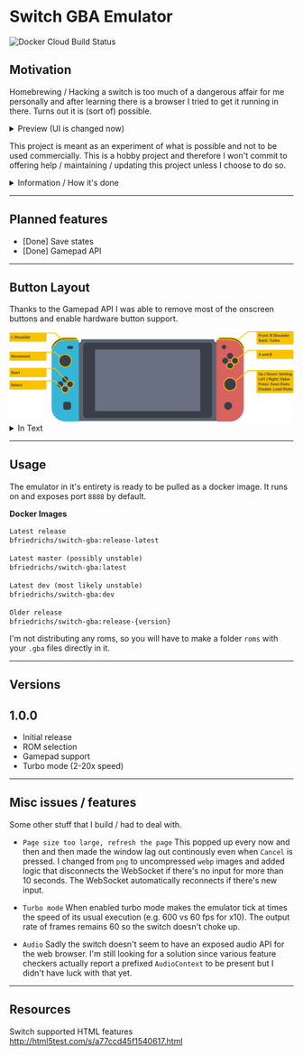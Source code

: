 # Switch GBA Emulator
![Docker Cloud Build Status](https://img.shields.io/docker/cloud/build/bfriedrichs/switch-gba.svg)

## Motivation
Homebrewing / Hacking a switch is too much of a dangerous affair for me personally and after learning there is a browser I tried to get it running in there. Turns out it is (sort of) possible.

<details>
  <summary>Preview (UI is changed now)</summary>
  <img width="500" src="showcase/video_smaller.gif" />
  <p float="left">
  <img width="250" src="showcase/game.jpg" />
  <img width="250" src="showcase/list.jpg" />
  </p>
</details>

This project is meant as an experiment of what is possible and not to be used commercially.
This is a hobby project and therefore I won't commit to offering help / maintaining / updating this project unless I choose to do so.

<details>
  <summary>Information / How it's done</summary>
  This project makes use of the Switch browser that comes up when trying to verify / sign in with certain DNS providers. I won't explain how to do this here but if are capable of setting this up you certainly will also be able to find that information yourself.

  The way the Switch handles `B` is a bit different if there is an iFrame present on the page. In this case `B` will actually navigate the iFrame back first **before** navigating back the actual page (or reloading it). This is crucial for my workaround. With the use of `postMessage` I always immediately return to a "navigated" state of the iFrame.

    This is a modified and heavily towards switch tailored version of [crowdsourced-gba](https://github.com/vinnyoodles/crowdsourced-gba) by vinnynoodles.
</details>

---
## Planned features
* [Done] Save states
* [Done] Gamepad API

---
## Button Layout
Thanks to the Gamepad API I was able to remove most of the onscreen buttons and enable hardware button support.

<img width="600" src="showcase/controls.png" />

<details>
  <summary>In Text</summary>
  <ul>
    <li>A / B as usual</li>
    <li>Left stick for movement</li>
    <li>DPad right for start</li>
    <li>DPad down for select</li>
    <li>Front shoulder buttons for L / R</li>
    <li>Back right shoulder button for turbo mode while pressed</li>
    <li>Right stick up / down for selecting values</li>
    <li>Right stick left / right for selecting values</li>
    <li>Right stick press for save</li>
    <li>Right stick double press for load</li>
</details>

------
## Usage

The emulator in it's entirety is ready to be pulled as a docker image. It runs on and exposes port `8888` by default.

**Docker Images**
````
Latest release
bfriedrichs/switch-gba:release-latest

Latest master (possibly unstable)
bfriedrichs/switch-gba:latest

Latest dev (most likely unstable)
bfriedrichs/switch-gba:dev

Older release
bfriedrichs/switch-gba:release-{version}
````

I'm not distributing any roms, so you will have to make a folder `roms` with your `.gba` files directly in it.

---
## Versions

## 1.0.0
* Initial release
* ROM selection
* Gamepad support
* Turbo mode (2-20x speed)

---
## Misc issues / features
Some other stuff that I build / had to deal with.

* `Page size too large, refresh the page`
This popped up every now and then and then made the window lag out continously even when `Cancel` is pressed. I changed from `png` to uncompressed `webp` images and added logic that disconnects the WebSocket if there's no input for more than 10 seconds. The WebSocket automatically reconnects if there's new input.

* `Turbo mode`
When enabled turbo mode makes the emulator tick at times the speed of its usual execution (e.g. 600 vs 60 fps for x10). The output rate of frames remains 60 so the switch doesn't choke up.

* `Audio` Sadly the switch doesn't seem to have an exposed audio API for the web browser. I'm still looking for a solution since various feature checkers actually report a prefixed `AudioContext` to be present but I didn't have luck with that yet.

---
## Resources

Switch supported HTML features http://html5test.com/s/a77ccd45f1540617.html
